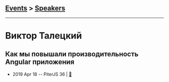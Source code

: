 ## [Events](../README.md) > [Speakers](../speakers.md)
---

# Виктор Талецкий

## Как мы повышали производительность Angular приложения
- 2019 Apr 18 -- PiterJS 36  | [:notebook:](https://fs.piterjs.org/events/36/taletskii.pdf)  
